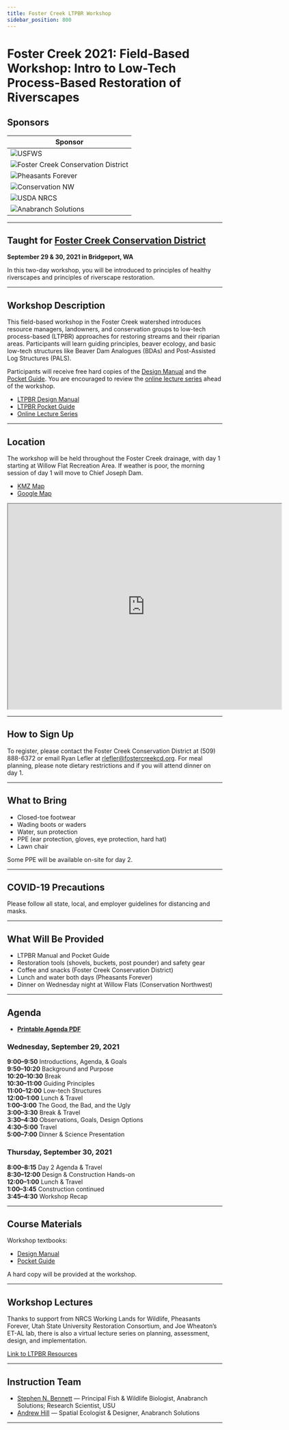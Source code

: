 ```yaml
---
title: Foster Creek LTPBR Workshop
sidebar_position: 800
---
```


# Foster Creek 2021: Field-Based Workshop: Intro to Low-Tech Process-Based Restoration of Riverscapes

## Sponsors

| Sponsor |
| --- |
| ![USFWS](/img/sponsors/USFWS.jpg) |
| ![Foster Creek Conservation District](/img/sponsors/FCCD.png) |
| ![Pheasants Forever](/img/sponsors/pf-logo_2.png) |
| ![Conservation NW](/img/sponsors/conservation_NW.png) |
| ![USDA NRCS](/img/sponsors/usda-nrcs-logo_1_orig.png) |
| ![Anabranch Solutions](/img/sponsors/anabranchsolutionslogo-square-450_10.png) |

---

## Taught for [Foster Creek Conservation District](https://www.fostercreekcd.org/)

**September 29 & 30, 2021 in Bridgeport, WA**

In this two-day workshop, you will be introduced to principles of healthy riverscapes and principles of riverscape restoration.

---

## Workshop Description

This field-based workshop in the Foster Creek watershed introduces resource managers, landowners, and conservation groups to low-tech process-based (LTPBR) approaches for restoring streams and their riparian areas. Participants will learn guiding principles, beaver ecology, and basic low-tech structures like Beaver Dam Analogues (BDAs) and Post-Assisted Log Structures (PALS).  

Participants will receive free hard copies of the [Design Manual](/manual) and the [Pocket Guide](/resources/pocket). You are encouraged to review the [online lecture series](/resources/Topics/) ahead of the workshop.

- [LTPBR Design Manual](/manual)
- [LTPBR Pocket Guide](/resources/pocket)
- [Online Lecture Series](/resources/Topics/)

---

## Location

The workshop will be held throughout the Foster Creek drainage, with day 1 starting at Willow Flat Recreation Area. If weather is poor, the morning session of day 1 will move to Chief Joseph Dam.  

- [KMZ Map](https://ecologicalresearchinc.box.com/s/u2srclio8xzrvd85mpgl9pqddyiv8v0i)  
- [Google Map](https://goo.gl/maps/eqpCHzm9dCSA8dtx6)

<div class="responsive-embed">
<iframe src="https://www.google.com/maps/d/embed?mid=1BGTgqpV0DX0FdKaf-2qJ0TCoWQMRVRMN" width="640" height="480"></iframe>
</div>

---

## How to Sign Up

To register, please contact the Foster Creek Conservation District at (509) 888-6372 or email Ryan Lefler at [rlefler@fostercreekcd.org](mailto:rlefler@fostercreekcd.org). For meal planning, please note dietary restrictions and if you will attend dinner on day 1.

---

## What to Bring

- Closed-toe footwear
- Wading boots or waders
- Water, sun protection
- PPE (ear protection, gloves, eye protection, hard hat)
- Lawn chair  

Some PPE will be available on-site for day 2.

---

## COVID-19 Precautions

Please follow all state, local, and employer guidelines for distancing and masks.

---

## What Will Be Provided

- LTPBR Manual and Pocket Guide  
- Restoration tools (shovels, buckets, post pounder) and safety gear  
- Coffee and snacks (Foster Creek Conservation District)  
- Lunch and water both days (Pheasants Forever)  
- Dinner on Wednesday night at Willow Flats (Conservation Northwest)

---

## Agenda

- [**Printable Agenda PDF**](https://s3.us-west-2.amazonaws.com/etalweb.joewheaton.org/Workshops/LTPBR/2021/FosterCreek+LTPBR+Workshop+Agenda+Sept29%2630.pdf)

### Wednesday, September 29, 2021

**9:00–9:50** Introductions, Agenda, & Goals  
**9:50–10:20** Background and Purpose  
**10:20–10:30** Break  
**10:30–11:00** Guiding Principles  
**11:00–12:00** Low-tech Structures  
**12:00–1:00** Lunch & Travel  
**1:00–3:00** The Good, the Bad, and the Ugly  
**3:00–3:30** Break & Travel  
**3:30–4:30** Observations, Goals, Design Options  
**4:30–5:00** Travel  
**5:00–7:00** Dinner & Science Presentation

### Thursday, September 30, 2021

**8:00–8:15** Day 2 Agenda & Travel  
**8:30–12:00** Design & Construction Hands-on  
**12:00–1:00** Lunch & Travel  
**1:00–3:45** Construction continued  
**3:45–4:30** Workshop Recap

---

## Course Materials

Workshop textbooks:  

- [Design Manual](/manual)  
- [Pocket Guide](/resources/pocket)

A hard copy will be provided at the workshop.

---

## Workshop Lectures

Thanks to support from NRCS Working Lands for Wildlife, Pheasants Forever, Utah State University Restoration Consortium, and Joe Wheaton’s ET-AL lab, there is also a virtual lecture series on planning, assessment, design, and implementation.  

[Link to LTPBR Resources](/resources/)

---

## Instruction Team

- [Stephen N. Bennett](https://www.anabranchsolutions.com/stephen-bennett.html) — Principal Fish & Wildlife Biologist, Anabranch Solutions; Research Scientist, USU  
- [Andrew Hill](https://www.anabranchsolutions.com/andy-hill.html) — Spatial Ecologist & Designer, Anabranch Solutions

---
